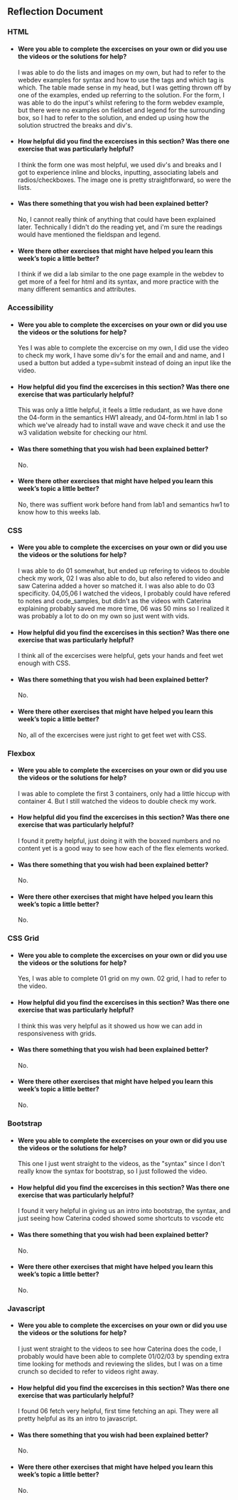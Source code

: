 ## Reflection Document

### HTML

- #### Were you able to complete the excercises on your own or did you use the videos or the solutions for help?

  I was able to do the lists and images on my own, but had to refer to the webdev examples for syntax and how to use the tags and which tag is which. The table made sense in my head, but I was getting thrown off by one of the examples, ended up referring to the solution. For the form, I was able to do the input's whilst refering to the form webdev example, but there were no examples on fieldset and legend for the surrounding box, so I had to refer to the solution, and ended up using how the solution structred the breaks and div's.

- #### How helpful did you find the excercises in this section? Was there one exercise that was particularly helpful?

  I think the form one was most helpful, we used div's and breaks and I got to experience inline and blocks, inputting, associating labels and radios/checkboxes. The image one is pretty straightforward, so were the lists.

- #### Was there something that you wish had been explained better?

  No, I cannot really think of anything that could have been explained later. Technically I didn't do the reading yet, and i'm sure the readings would have mentioned the fieldspan and legend.

- #### Were there other exercises that might have helped you learn this week’s topic a little better?

  I think if we did a lab similar to the one page example in the webdev to get more of a feel for html and its syntax, and more practice with the many different semantics and attributes.

### Accessibility

- #### Were you able to complete the excercises on your own or did you use the videos or the solutions for help?

  Yes I was able to complete the excercise on my own, I did use the video to check my work, I have some div's for the email and and name, and I used a button
  but added a type=submit instead of doing an input like the video.

- #### How helpful did you find the excercises in this section? Was there one exercise that was particularly helpful?

  This was only a little helpful, it feels a little redudant, as we have done the 04-form in the semantics HW1 already, and 04-form.html in lab 1 so which we've already
  had to install wave and wave check it and use the w3 validation website for checking our html.

- #### Was there something that you wish had been explained better?

  No.

- #### Were there other exercises that might have helped you learn this week’s topic a little better?

  No, there was suffient work before hand from lab1 and semantics hw1 to know how to this weeks lab.

### CSS

- #### Were you able to complete the excercises on your own or did you use the videos or the solutions for help?

  I was able to do 01 somewhat, but ended up refering to videos to double check my work, 02 I was also able to do, but also refered to video and saw Caterina added a hover so matched it.
  I was also able to do 03 specificity. 04,05,06 I watched the videos, I probably could have refered to notes and code_samples, but didn't as the videos with Caterina explaining probably
  saved me more time, 06 was 50 mins so I realized it was probably a lot to do on my own so just went with vids.

- #### How helpful did you find the excercises in this section? Was there one exercise that was particularly helpful?

  I think all of the excercises were helpful, gets your hands and feet wet enough with CSS.

- #### Was there something that you wish had been explained better?

  No.

- #### Were there other exercises that might have helped you learn this week’s topic a little better?

  No, all of the excercises were just right to get feet wet with CSS.

### Flexbox

- #### Were you able to complete the excercises on your own or did you use the videos or the solutions for help?

  I was able to complete the first 3 containers, only had a little hiccup with container 4. But I still watched the videos to double check my work.

- #### How helpful did you find the excercises in this section? Was there one exercise that was particularly helpful?

  I found it pretty helpful, just doing it with the boxxed numbers and no content yet is a good way to see how each of the flex elements worked.

- #### Was there something that you wish had been explained better?

  No.

- #### Were there other exercises that might have helped you learn this week’s topic a little better?

  No.

### CSS Grid

- #### Were you able to complete the excercises on your own or did you use the videos or the solutions for help?

  Yes, I was able to complete 01 grid on my own. 02 grid, I had to refer to the video.

- #### How helpful did you find the excercises in this section? Was there one exercise that was particularly helpful?

  I think this was very helpful as it showed us how we can add in responsiveness with grids.

- #### Was there something that you wish had been explained better?

  No.

- #### Were there other exercises that might have helped you learn this week’s topic a little better?

  No.

### Bootstrap

- #### Were you able to complete the excercises on your own or did you use the videos or the solutions for help?

  This one I just went straight to the videos, as the "syntax" since I don't really know the syntax for bootstrap, so I just followed the video.

- #### How helpful did you find the excercises in this section? Was there one exercise that was particularly helpful?

  I found it very helpful in giving us an intro into bootstrap, the syntax, and just seeing how Caterina coded showed some shortcuts to vscode etc

- #### Was there something that you wish had been explained better?

  No.

- #### Were there other exercises that might have helped you learn this week’s topic a little better?

  No.

### Javascript

- #### Were you able to complete the excercises on your own or did you use the videos or the solutions for help?

  I just went straight to the videos to see how Caterina does the code, I probably would have been able to complete 01/02/03 by spending
  extra time looking for methods and reviewing the slides, but I was on a time crunch so decided to refer to videos right away.

- #### How helpful did you find the excercises in this section? Was there one exercise that was particularly helpful?

  I found 06 fetch very helpful, first time fetching an api. They were all pretty helpful as its an intro to javascript.

- #### Was there something that you wish had been explained better?

  No.

- #### Were there other exercises that might have helped you learn this week’s topic a little better?

  No.
